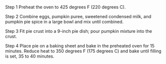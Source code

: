  Step 1
Preheat the oven to 425 degrees F (220 degrees C).

 Step 2
Combine eggs, pumpkin puree, sweetened condensed milk, and pumpkin pie spice in a large bowl and mix until combined.

 Step 3
Fit pie crust into a 9-inch pie dish; pour pumpkin mixture into the crust.

 Step 4
Place pie on a baking sheet and bake in the preheated oven for 15 minutes. Reduce heat to 350 degrees F (175 degrees C) and bake until filling is set, 35 to 40 minutes.